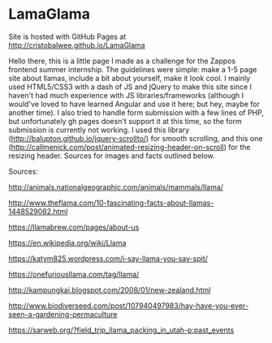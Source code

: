 # LamaGlama

Site is hosted with GitHub Pages at http://cristobalwee.github.io/LamaGlama

Hello there, this is a little page I made as a challenge for the Zappos frontend summer internship. The guidelines were simple: make a 1-5 page site about llamas, include a bit about yourself, make it look cool.  I mainly used HTML5/CSS3 with a dash of JS and jQuery to make this site since I haven't had much experience with JS libraries/frameworks (although I would've loved to have learned Angular and use it here; but hey, maybe for another time). I also tried to handle form submission with a few lines of PHP, but unfortunately gh pages doesn't support it at this time, so the form submission is currently not working. I used this library (http://balupton.github.io/jquery-scrollto/) for smooth scrolling, and this one (http://callmenick.com/post/animated-resizing-header-on-scroll) for the resizing header. Sources for images and facts outlined below.

Sources:

http://animals.nationalgeographic.com/animals/mammals/llama/

http://www.theflama.com/10-fascinating-facts-about-llamas-1448529082.html

https://llamabrew.com/pages/about-us

https://en.wikipedia.org/wiki/Llama

https://katym825.wordpress.com/i-say-llama-you-say-spit/

https://onefuriousllama.com/tag/llama/

http://kampungkai.blogspot.com/2008/01/new-zealand.html

http://www.biodiverseed.com/post/107940497983/hay-have-you-ever-seen-a-gardening-permaculture

https://sarweb.org/?field_trip_llama_packing_in_utah-p:past_events
